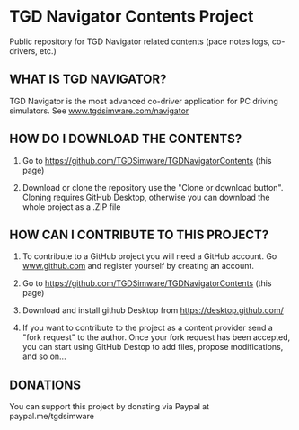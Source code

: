 # TGD Navigator Contents Project
Public repository for TGD Navigator related contents (pace notes logs, co-drivers, etc.)

<h2>WHAT IS TGD NAVIGATOR?</h2>

TGD Navigator is the most advanced co-driver application for PC driving simulators. See www.tgdsimware.com/navigator

<h2>HOW DO I DOWNLOAD THE CONTENTS?</h2>

1. Go to https://github.com/TGDSimware/TGDNavigatorContents (this page)

3. Download or clone the repository use the "Clone or download button". Cloning requires GitHub Desktop, otherwise you can download the whole project as a .ZIP file

<h2>HOW CAN I CONTRIBUTE TO THIS PROJECT?</h2>

1. To contribute to a GitHub project you will need a GitHub account. Go www.github.com and register yourself by creating an account.

2. Go to https://github.com/TGDSimware/TGDNavigatorContents (this page)

3. Download and install github Desktop from https://desktop.github.com/

4. If you want to contribute to the project as a content provider send a "fork request" to the author. Once your fork request has been accepted, you can start using GitHub Destop to add files, propose modifications, and so on...

<h2>DONATIONS</h2>

You can support this project by donating via Paypal at paypal.me/tgdsimware

